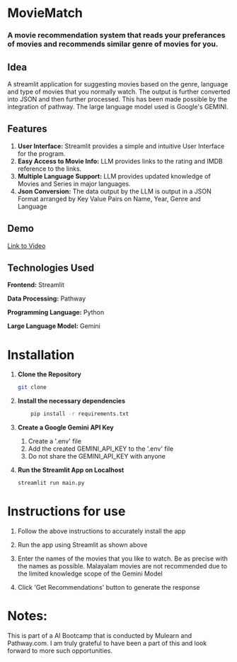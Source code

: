 # MovieMatch

### A movie recommendation system that reads your preferances of movies and recommends similar genre of movies for you. 

## Idea
A streamlit application for suggesting movies based on the genre, language and type of movies that you normally watch. The output is further converted into JSON and then further processed. This has been made possible by the integration of pathway. The large language model used is Google's GEMINI.

## Features
1) **User Interface:** Streamlit provides a simple and intuitive User Interface for the program.
2) **Easy Access to Movie Info:** LLM provides links to the rating and IMDB reference to the links.
3) **Multiple Language Support:** LLM provides updated knowledge of Movies and Series in major languages.
4) **Json Conversion:** The data output by the LLM is output in a JSON Format arranged by Key Value Pairs on Name, Year, Genre and Language

## Demo

[Link to Video](https://drive.google.com/file/d/1USraSIJLgYTS5KwKmOuMJL3yQnig9EfQ/view?usp=sharing)

## Technologies Used
**Frontend:** Streamlit

**Data Processing:** Pathway

**Programming Language:** Python

**Large Language Model:** Gemini

# Installation
1. **Clone the Repository**
    
    ```bash
    git clone
    ```

2. **Install the necessary dependencies**
    ```bash
        pip install -r requirements.txt
    ```

3. **Create a Google Gemini API Key**

    1. Create a '.env' file
    2. Add the created GEMINI_API_KEY to the '.env' file
    3. Do not share the GEMINI_API_KEY with anyone


4. **Run the Streamlit App on Localhost**
    ```bash
    streamlit run main.py
    ```

# Instructions for use
1. Follow the above instructions to accurately install the app

2. Run the app using Streamlit as shown above

3. Enter the names of the movies that you like to watch. Be as precise with the names as possible. Malayalam movies are not recommended due to the limited knowledge scope of the Gemini Model

4. Click 'Get Recommendations' button to generate the response

# Notes:
This is part of a AI Bootcamp that is conducted by Mulearn and Pathway.com. I am truly grateful to have been a part of this and look forward to more such opportunities.